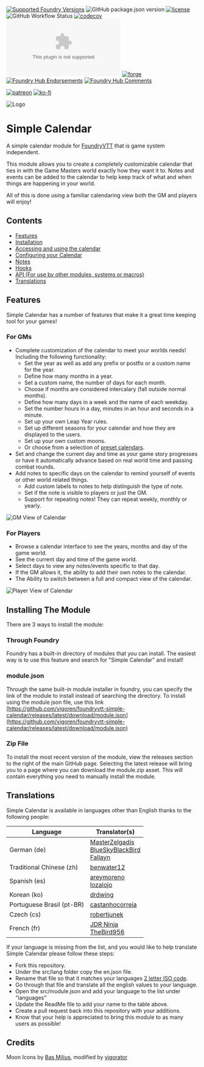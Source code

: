 [![Supported Foundry Versions](https://img.shields.io/endpoint?url=https://foundryshields.com/version?url=https://github.com/vigoren/foundryvtt-simple-calendar/releases/latest/download/module.json)](https://foundryvtt.com/releases/)
![GitHub package.json version](https://img.shields.io/github/package-json/v/vigoren/foundryvtt-simple-calendar)
[![license](https://img.shields.io/badge/license-MIT-blue)](https://github.com/vigoren/foundryvtt-simple-calendar/blob/main/LICENSE)
![GitHub Workflow Status](https://img.shields.io/github/workflow/status/vigoren/foundryvtt-simple-calendar/Node.js%20CI)
[![codecov](https://codecov.io/gh/vigoren/foundryvtt-simple-calendar/branch/main/graph/badge.svg?token=43TJ117WP1)](https://codecov.io/gh/vigoren/foundryvtt-simple-calendar)
[![GitHub release (latest by date)](https://img.shields.io/github/downloads/vigoren/foundryvtt-simple-calendar/latest/module.zip)](https://github.com/vigoren/foundryvtt-simple-calendar/releases/latest)
[![forge](https://img.shields.io/badge/dynamic/json?label=Forge%20Installs&query=package.installs&suffix=%&url=https://forge-vtt.com/api/bazaar/package/foundryvtt-simple-calendar&colorB=3d8b41)](https://forge-vtt.com/bazaar#package=foundryvtt-simple-calendar)
[![Foundry Hub Endorsements](https://img.shields.io/endpoint?logoColor=white&url=https://www.foundryvtt-hub.com/wp-json/hubapi/v1/package/foundryvtt-simple-calendar/shield/endorsements)](https://www.foundryvtt-hub.com/package/foundryvtt-simple-calendar/)
[![Foundry Hub Comments](https://img.shields.io/endpoint?logoColor=white&url=https://www.foundryvtt-hub.com/wp-json/hubapi/v1/package/foundryvtt-simple-calendar/shield/comments)](https://www.foundryvtt-hub.com/package/foundryvtt-simple-calendar/)

[![patreon](https://img.shields.io/endpoint.svg?url=https://shieldsio-patreon.vercel.app/api?username=vigorator&type=patrons&style=flat)](https://www.patreon.com/vigorator)
[![ko-fi](https://img.shields.io/badge/%20-Support%20me%20on%20Ko--fi-%23FF5E5B?style=flat&logo=ko-fi&logoColor=white)](https://ko-fi.com/A0A546HOX)

<p>  
  <img src="https://raw.githubusercontent.com/vigoren/foundryvtt-simple-calendar/main/docs/images/logo.png" alt="Logo" style="max-width: 100%;">
</p>

# Simple Calendar

A simple calendar module for [FoundryVTT](https://foundryvtt.com/) that is game system independent. 

This module allows you to create a completely customizable calendar that ties in with the Game Masters world exactly how they want it to. Notes and events can be added to the calendar to help keep track of what and when things are happening in your world.

All of this is done using a familiar calendaring view both the GM and players will enjoy!

## Contents

- [Features](#features)
- [Installation](#installing-the-module)
- [Accessing and using the calendar](./docs/UsingTheCalendar.md)
- [Configuring your Calendar](./docs/Configuration.md)
- [Notes](./docs/Notes.md)
- [Hooks](./docs/Hooks.md)
- [API (For use by other modules, systems or macros)](./docs/API.md)
- [Translations](#translations)

## Features
 Simple Calendar has a number of features that make it a great time keeping tool for your games!

### For GMs
* Complete customization of the calendar to meet your worlds needs! Including the following functionality:
  * Set the year as well as add any prefix or postfix or a custom name for the year.
  * Define how many months in a year.
  * Set a custom name, the number of days for each month.
  * Choose if months are considered intercalary (fall outside normal months).
  * Define how many days in a week and the name of each weekday.
  * Set the number hours in a day, minutes in an hour and seconds in a minute.  
  * Set up your own Leap Year rules.
  * Set up different seasons for your calendar and how they are displayed to the users.
  * Set up your own custom moons.
  * Or choose from a selection of [preset calendars](./docs/Configuration.md#predefined-calendars).
* Set and change the current day and time as your game story progresses or have it automatically advance based on real world time and passing combat rounds.
* Add notes to specific days on the calendar to remind yourself of events or other world related things.
  * Add custom labels to notes to help distinguish the type of note.
  * Set if the note is visible to players or just the GM.
  * Support for repeating notes! They can repeat weekly, monthly or yearly.

![GM View of Calendar](https://raw.githubusercontent.com/vigoren/foundryvtt-simple-calendar/main/docs/images/gm-screenshot-1.png)

### For Players

* Browse a calendar interface to see the years, months and day of the game world.
* See the current day and time of the game world.
* Select days to view any notes/events specific to that day.
* If the GM allows it, the ability to add their own notes to the calendar.
* The Ability to switch between a full and compact view of the calendar.

![Player View of Calendar](https://raw.githubusercontent.com/vigoren/foundryvtt-simple-calendar/main/docs/images/player.gif)



## Installing The Module

There are 3 ways to install the module:

### Through Foundry

Foundry has a built-in directory of modules that you can install. The easiest way is to use this feature and search for "Simple Calendar" and install!

### module.json

Through the same built-in module installer in foundry, you can specify the link of the module to install instead of searching the directory. To install using the module json file, use this link [https://github.com/vigoren/foundryvtt-simple-calendar/releases/latest/download/module.json](https://github.com/vigoren/foundryvtt-simple-calendar/releases/latest/download/module.json)

### Zip File

To install the most recent version of the module, view the releases section to the right of the main GitHub page. 
Selecting the latest release will bring you to a page where you can download the module.zip asset. This will contain everything you need to manually install the module.

## Translations

Simple Calendar is available in languages other than English thanks to the following people:

Language|Translator(s)
--------|----------
German (de)|[MasterZelgadis](https://github.com/MasterZelgadis) <br/> [BlueSkyBlackBird](https://github.com/BlueSkyBlackBird) <br/> [Fallayn](https://github.com/Fallayn)
Traditional Chinese (zh)|[benwater12](https://github.com/benwater12)
Spanish (es)|[areymoreno](https://github.com/areymoreno) <br/> [lozalojo](https://github.com/lozalojo)
Korean (ko)|[drdwing](https://github.com/drdwing)
Portuguese Brasil (pt-BR)|[castanhocorreia](https://github.com/castanhocorreia)
Czech (cs)|[robertjunek](https://github.com/robertjunek)
French (fr)|[JDR Ninja](https://github.com/JDR-Ninja) <br/> [TheBird956](https://github.com/TheBird956)

If your language is missing from the list, and you would like to help translate Simple Calendar please follow these steps:

- Fork this repository.
- Under the src/lang folder copy the en.json file.
- Rename that file so that it matches your languages [2 letter ISO code](https://en.wikipedia.org/wiki/List_of_ISO_639-1_codes).
- Go through that file and translate all the english values to your language.
- Open the src/module.json and add your language to the list under "languages"
- Update the ReadMe file to add your name to the table above.
- Create a pull request back into this repository with your additions.
- Know that your help is appreciated to bring this module to as many users as possible!

## Credits

Moon Icons by [Bas Milius](https://github.com/basmilius/weather-icons), modified by [vigorator](https://github.com/vigoren)

